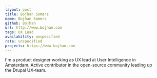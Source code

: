 ```yaml
---
layout: post
title: Bojhan Somers
name: Bojhan Somers
github: Bojhan
url: http://www.bojhan.com
tags: UX Lead
availability: unspecified
rate: unspecified
projects: https://www.bojhan.com
---
```


I'm a product designer working as UX lead at User Intelligence in Amsterdam. Active contributor in the open-source community leading up the Drupal UX-team.
